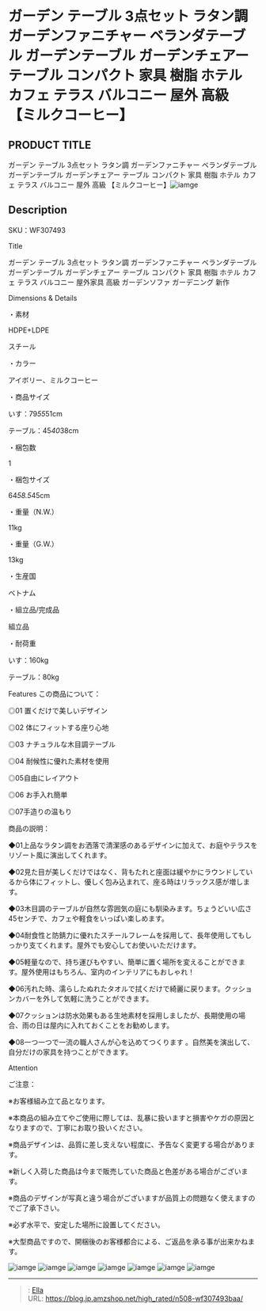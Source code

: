 # ガーデン テーブル 3点セット ラタン調 ガーデンファニチャー ベランダテーブル ガーデンテーブル ガーデンチェアー テーブル コンパクト 家具 樹脂 ホテル カフェ テラス バルコニー 屋外 高級 【ミルクコーヒー】


## PRODUCT TITLE 

ガーデン テーブル 3点セット ラタン調 ガーデンファニチャー ベランダテーブル ガーデンテーブル ガーデンチェアー テーブル コンパクト 家具 樹脂 ホテル カフェ テラス バルコニー 屋外 高級 【ミルクコーヒー】![iamge](https://b2bfiles1.gigab2b.cn/image/wkseller/304/20230713_e3bd228d1fbb37db2ca598384f1e8325.jpg)

## Description

SKU：WF307493

Title

ガーデン テーブル 3点セット ラタン調 ガーデンファニチャー ベランダテーブル ガーデンテーブル ガーデンチェアー テーブル コンパクト 家具 樹脂 ホテル カフェ テラス バルコニー 屋外家具 高級 ガーデンソファ ガーデニング 新作

Dimensions &amp; Details



・素材

HDPE&#43;LDPE

スチール

・カラー

アイボリー、ミルクコーヒー

・商品サイズ

いす：79*55*51cm

テーブル：45*40*38cm

・梱包数

1

・梱包サイズ

64*58.5*45cm

・重量（N.W.）

11kg

・重量（G.W.）

13kg

・生産国

ベトナム

・組立品/完成品

組立品

・耐荷重

いす：160kg

テーブル：80kg



Features
この商品について：

◎01 置くだけで美しいデザイン

◎02 体にフィットする座り心地

◎03 ナチュラルな木目調テーブル

◎04 耐候性に優れた素材を使用

◎05自由にレイアウト

◎06 お手入れ簡単

◎07手造りの温もり



商品の説明：

◆01上品なラタン調をお洒落で清潔感のあるデザインに加えて、お庭やテラスをリゾート風に演出してくれます。



◆02見た目が美しくだけではなく、背もたれと座面は緩やかにラウンドしているから体にフィットし、優しく包み込まれて、座る時はリラックス感が増します。



◆03木目調のテーブルが自然な雰囲気の庭にも馴染みます。ちょうどいい広さ45センチで、カフェや軽食をいっぱい楽しめます。



◆04耐食性と防錆力に優れたスチールフレームを採用して、長年使用してもしっかり支てくれます。屋外でも安心してお使いいただけます。



◆05軽量なので、持ち運びもやすい、簡単に置く場所を変えることができます。屋外使用はもちろん、室内のインテリアにもおしゃれ！



◆06汚れた時、濡らしたぬれたタオルで拭くだけで綺麗に戻ります。クッションカバーを外して気軽に洗うことができます。



◆07クッションは防水効果もある生地素材を採用しましたが、長期使用の場合、雨の日は屋内に入れておくことをお勧めします。



◆08一つ一つで一流の職人さんが心を込めてつくります 。自然美を演出して、自分だけの家具を持つことができます。









Attention



ご注意：

※お客様組み立て品となります。

※本商品の組み立てやご使用に際しては、乱暴に扱いますと損害やケガの原因となりますので、丁寧にお取り扱いください。

※商品デザインは、品質に差し支えない程度に、予告なく変更する場合があります。

※新しく入荷した商品は今まで販売していた商品と色差がある場合がございます。

※商品のデザインが写真と違う場合がございますが品質上の問題なく使えますのでご了承下さい。

※必ず水平で、安定した場所に設置してください。

※大型商品ですので、開梱後のお客様都合による、ご返品を承る事が出来かねます。









![iamge](https://b2bfiles1.gigab2b.cn/image/wkseller/304/20230713_969d35cd3b27c6d588c5ac4fd06a4118.jpg)
![iamge](https://b2bfiles1.gigab2b.cn/image/wkseller/304/20230713_07a832cd9fa74df3c35fd8950ec40b92.jpg)
![iamge](https://b2bfiles1.gigab2b.cn/image/wkseller/304/20230713_9814e9c351e93f10219b5306fba5792c.jpg)
![iamge](https://b2bfiles1.gigab2b.cn/image/wkseller/304/20230713_dd8083123e06c9630ccf44f5f7083e69.jpg)
![iamge](https://b2bfiles1.gigab2b.cn/image/wkseller/304/20230713_88dfff4aa074cf70d4601a03365f10aa.jpg)
![iamge](https://b2bfiles1.gigab2b.cn/image/wkseller/304/20230713_6eb4b605f5db4635f2dc49f84db20d51.jpg)
![iamge](https://b2bfiles1.gigab2b.cn/image/wkseller/304/20230713_ea026abb7ea40a7809d63218245dc59c.jpg)


---

> : [Ella](https://blog.jp.amzshop.net/)  
> URL: https://blog.jp.amzshop.net/high_rated/n508-wf307493baa/  


